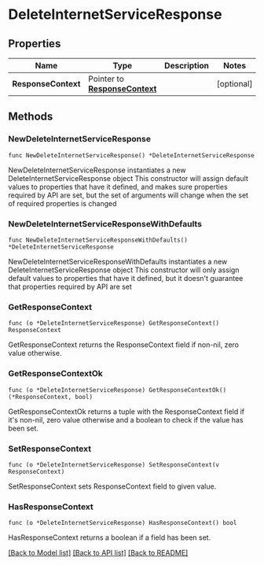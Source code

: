 # DeleteInternetServiceResponse

## Properties

Name | Type | Description | Notes
------------ | ------------- | ------------- | -------------
**ResponseContext** | Pointer to [**ResponseContext**](ResponseContext.md) |  | [optional] 

## Methods

### NewDeleteInternetServiceResponse

`func NewDeleteInternetServiceResponse() *DeleteInternetServiceResponse`

NewDeleteInternetServiceResponse instantiates a new DeleteInternetServiceResponse object
This constructor will assign default values to properties that have it defined,
and makes sure properties required by API are set, but the set of arguments
will change when the set of required properties is changed

### NewDeleteInternetServiceResponseWithDefaults

`func NewDeleteInternetServiceResponseWithDefaults() *DeleteInternetServiceResponse`

NewDeleteInternetServiceResponseWithDefaults instantiates a new DeleteInternetServiceResponse object
This constructor will only assign default values to properties that have it defined,
but it doesn't guarantee that properties required by API are set

### GetResponseContext

`func (o *DeleteInternetServiceResponse) GetResponseContext() ResponseContext`

GetResponseContext returns the ResponseContext field if non-nil, zero value otherwise.

### GetResponseContextOk

`func (o *DeleteInternetServiceResponse) GetResponseContextOk() (*ResponseContext, bool)`

GetResponseContextOk returns a tuple with the ResponseContext field if it's non-nil, zero value otherwise
and a boolean to check if the value has been set.

### SetResponseContext

`func (o *DeleteInternetServiceResponse) SetResponseContext(v ResponseContext)`

SetResponseContext sets ResponseContext field to given value.

### HasResponseContext

`func (o *DeleteInternetServiceResponse) HasResponseContext() bool`

HasResponseContext returns a boolean if a field has been set.


[[Back to Model list]](../README.md#documentation-for-models) [[Back to API list]](../README.md#documentation-for-api-endpoints) [[Back to README]](../README.md)


